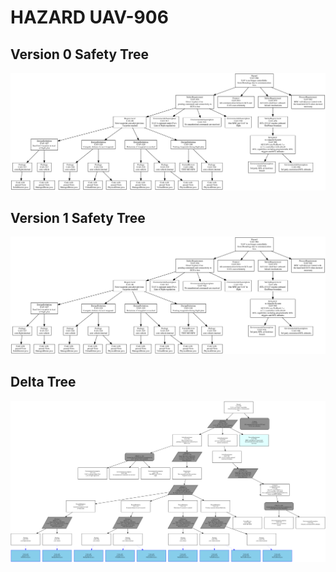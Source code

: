 # HAZARD UAV-906

## Version 0 Safety Tree 
![SAFA Approach](/V0_Tree_images/UAV-906_SafetyTree.png)

## Version 1 Safety Tree 
![SAFA Approach](/V1_Tree_images/UAV-906_safetyTree.png)

## Delta Tree
![SAFA Approach](/DeltaTree_png/UAV-906_Delta_SafetyTree.png)
